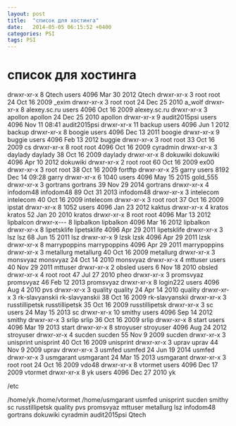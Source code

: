 ```yaml
---
layout: post
title:  "список для хостинга"
date:   2014-05-05 06:15:52 +0400
categories: PSI
tags: PSI
---
```


# список для хостинга

drwxr-xr-x  8 Qtech          users          4096 Mar 30  2012 Qtech
drwxr-xr-x  3 root           root             24 Oct 16  2009 _exim
drwxr-xr-x  3 root           root             24 Dec 25  2010 a_wolf
drwxr-xr-x  8 alexey.sc.ru   users          4096 Oct 16  2009 alexey.sc.ru
drwxr-xr-x  3 apollon        apollon          24 Dec 25  2010 apollon
drwxr-xr-x  9 audit2015psi   users          4096 Nov 11 08:41 audit2015psi
drwxr-xr-x 11 backup         users          4096 Jun  1  2012 backup
drwxr-xr-x  8 boogie         users          4096 Dec 13  2011 boogie
drwxr-xr-x  9 buggie         users          4096 Feb 13  2012 buggie
drwxr-xr-x  3 root           root             33 Oct 16  2009 cs
drwxr-xr-x  8 root           root           4096 Oct 16  2009 cyradmin
drwxr-xr-x  3 daylady        daylady          38 Oct 16  2009 daylady
drwxr-xr-x  8 dokuwiki       dokuwiki       4096 Apr 10  2012 dokuwiki
drwxr-xr-x  2 root           root             60 Oct 16  2009 ex00
drwxr-xr-x  3 root           root             38 Oct 16  2009 fortftp
drwxr-xr-x 25 garry          users          8192 Dec 14 09:28 garry
drwxr-xr-x  6           1040 users          4096 May 15  2015 gold_555
drwxr-xr-x  3 gortrans       gortrans         39 Nov 29  2014 gortrans
drwxr-xr-x  4 infodom48      infodom48        89 Oct 31  2013 infodom48
drwxr-xr-x  3 intelecom      intelecom        40 Oct 16  2009 intelecom
drwxr-xr-x  3 root           root             37 Oct 16  2009 ipstat
drwxr-xr-x  8           1052 users          4096 Jan 23  2012 kaktus
drwxr-xr-x  4 kratos         kratos           52 Jan 20  2010 kratos
drwxr-xr-x  8 root           root           4096 Mar 13  2012 lipbalcon
drwxr-x---  8 lipbalkon      lipbalkon      4096 Mar 16  2012 lipbalkon
drwxr-xr-x  8 lipetsklife    lipetsklife    4096 Apr 29  2011 lipetsklife
drwxr-xr-x  3 lsz            lsz              68 Jun 15  2011 lsz
drwxr-xr-x  9 lzsk           lzsk           4096 Apr 29  2011 lzsk
drwxr-xr-x  8 marrypoppins   marrypoppins   4096 Apr 29  2011 marrypoppins
drwxr-xr-x  3 metallurg      metallurg        40 Oct 16  2009 metallurg
drwxr-xr-x  3 monsvyaz       monsvyaz         24 Oct 14  2010 monsvyaz
drwxr-xr-x  4 mttuser        users            40 Nov 29  2011 mttuser
drwxr-xr-x  2 obsled         users             6 Nov 18  2010 obsled
drwxr-xr-x  4 root           root             47 Jul 27  2010 pheo
drwxr-xr-x  3 promsvyaz      promsvyaz        46 Feb 12  2013 promsvyaz
drwxr-xr-x  8 login222       users          4096 Aug  4  2010 pvs
drwxr-xr-x  3 quality        quality          24 Apr 14  2010 quality
drwxr-xr-x  3 rk-slavyanskii rk-slavyanskii   38 Oct 16  2009 rk-slavyanskii
drwxr-xr-x  3 russtillipetsk russtillipetsk   35 Oct 16  2009 russtillipetsk
drwxr-xr-x  3 sc             users            24 May 15  2013 sc
drwxr-xr-x 10 smithy         users          4096 Sep 14  2012 smithy
drwxr-xr-x  3 srlip          srlip            36 Oct 16  2009 srlip
drwxr-xr-x  8 start          users          4096 Mar 19  2013 start
drwxr-xr-x  8 stroyuser      stroyuser      4096 Aug 24  2012 stroyuser
drwxr-xr-x  4 sucden         sucden           55 Nov  9  2009 sucden
drwxr-xr-x  3 unisprint      unisprint        40 Oct 16  2009 unisprint
drwxr-xr-x  3 uprav          uprav            44 Nov  9  2009 uprav
drwxr-xr-x  3 usmfed         usmfed           24 Jun 19  2014 usmfed
drwxr-xr-x  3 usmgarant      usmgarant        24 Mar 15  2013 usmgarant
drwxr-xr-x  3 root           root             24 Oct 16  2009 vdo48
drwxr-xr-x  8 vtormet        users          4096 Dec 17  2009 vtormet
drwxr-xr-x  8 yk             users          4096 Dec 27  2010 yk


/etc


/home/yk
/home/vtormet
/home/usmgarant
usmfed
unisprint
sucden
smithy
sc
russtillipetsk
quality
pvs
promsvyaz
mttuser
metallurg
lsz
infodom48
gortrans
dokuwiki
cyradmin
audit2015psi
Qtech
